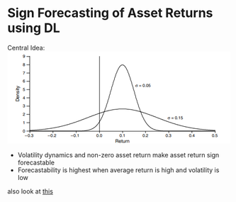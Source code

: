 # Sign Forecasting of Asset Returns using DL

Central Idea: 
![alt text](img/basic_idea.png)

- Volatility dynamics and non-zero asset return make asset return sign forecastable
- Forecastability is highest when average return is high and volatility is low


also look at [this](https://www.sciencedirect.com/science/article/pii/S106294081730400X?casa_token=y68X7c_uhg8AAAAA:yBf9pr5pouUoMQ0M-ni2ZGBplqIOhsoDMeLGgn0DPkdHEIq4AAJ7_TWebZhtmtDVMMpR3ea_rsU)
